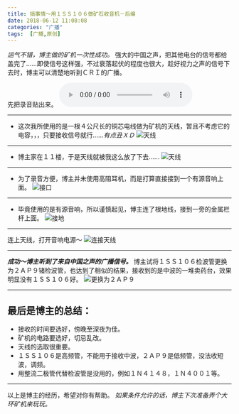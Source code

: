 ```yaml
---
title: 搞事情～用１ＳＳ１０６做矿石收音机－后编
date: 2018-06-12 11:08:08
categories: "广播"
tags:  [广播,原创]
---
```

*运气不错，博主做的矿机一次性成功。*
强大的中国之声，把其他电台的信号都给盖完了……即使信号这样强，不过衰落起伏的程度也很大，趁好视力之声的信号下去时，博主可以清楚地听到ＣＲＩ的广播。

<!--more-->

先把录音贴出来。
<audio src="https://c.ibcl.us/CrystalRadio-1ss106_20180612/1.mp3" controls="controls"></audio>

---

 - 这次我所使用的是一根４公尺长的铜芯电线做为矿机的天线，暂且不考虑它的电容，，，只要接收信号就行……*有点丑ＸＤ*
![天线](https://c.ibcl.us/CrystalRadio-1ss106_20180612/1.jpg "天线")

---

 - 博主家在１１楼，于是天线就被我这么放了下去……
![天线](https://c.ibcl.us/CrystalRadio-1ss106_20180612/2.jpg "天线")

---

 - 为了录音方便，博主并未使用高阻耳机，而是打算直接接到一个有源音响上面。
![接口](https://c.ibcl.us/CrystalRadio-1ss106_20180612/3.jpg "接口")

---

 - 毕竟使用的是有源音响，所以谨慎起见，博主连了根地线，接到一旁的金属栏杆上面。
![接地](https://c.ibcl.us/CrystalRadio-1ss106_20180612/4.jpg "接地")

---

连上天线，打开音响电源～
![连接天线](https://c.ibcl.us/CrystalRadio-1ss106_20180612/5.jpg "连接天线")

---

***成功～博主听到了来自中国之声的广播信号。***
博主试将１ＳＳ１０６检波管更换为２ＡＰ９锗检波管，也达到了相似的结果，接收到的是中波的一堆卖药台，效果明显没有１ＳＳ１０６好。
![更换为２ＡＰ９](https://c.ibcl.us/CrystalRadio-1ss106_20180612/6.jpg "更换为２ＡＰ９")

---

## 最后是博主的总结：
 - 接收的时间要选好，傍晚至深夜为佳。
 - 矿机的电路要选好，切忌乱改。
 - 天线的选取很重要。
 - １ＳＳ１０６是高频管，不能用于接收中波，２ＡＰ９是低频管，没法收短波，调频。
 - 用整流二极管代替检波管是没用的，例如１Ｎ４１４８，１Ｎ４００１等。

---

以上是博主的经历，希望对你有帮助。
*如果条件允许的话，博主下次准备弄个大环矿机来玩玩。*